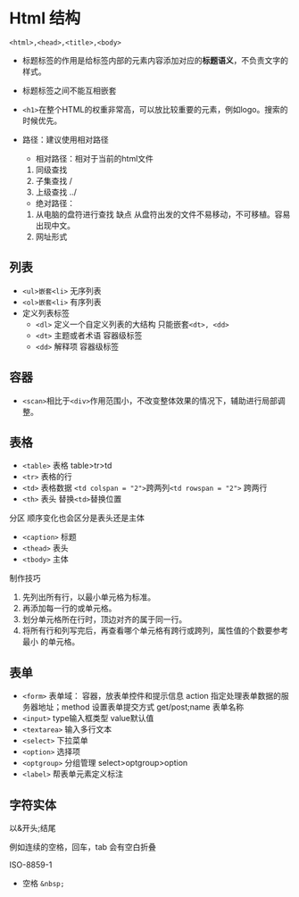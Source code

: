 # Html 结构

`<html>,<head>,<title>,<body>`

* 标题标签的作用是给标签内部的元素内容添加对应的**标题语义**，不负责文字的样式。
* 标题标签之间不能互相嵌套
* `<h1>`在整个HTML的权重非常高，可以放比较重要的元素，例如logo。搜索的时候优先。

* 路径：建议使用相对路径
  * 相对路径：相对于当前的html文件
  1. 同级查找
  2. 子集查找 /
  3. 上级查找 ../
  * 绝对路径： 
  1. 从电脑的盘符进行查找
  缺点 从盘符出发的文件不易移动，不可移植。容易出现中文。
  2. 网址形式

## 列表
* `<ul>嵌套<li>` 无序列表
* `<ol>嵌套<li>` 有序列表
* 定义列表标签
  * `<dl>` 定义一个自定义列表的大结构 只能嵌套`<dt>, <dd>`
  * `<dt>` 主题或者术语 容器级标签
  * `<dd>` 解释项 容器级标签

## 容器
* `<scan>`相比于`<div>`作用范围小，不改变整体效果的情况下，辅助进行局部调整。

## 表格
* `<table>` 表格 table>tr>td
* `<tr>` 表格的行
* `<td>` 表格数据 `<td colspan = "2">`跨两列`<td rowspan = "2">` 跨两行
* `<th>` 表头 替换`<td>`替换位置

分区 顺序变化也会区分是表头还是主体
* `<caption>` 标题 
* `<thead>` 表头
* `<tbody>` 主体


制作技巧
1. 先列出所有行<tr>，以最小单元格为标准。
2. 再添加每一行的<td>或<th>单元格。
3. 划分单元格所在行时，顶边对齐的属于同一行。
4. 将所有行和列写完后，再查看哪个单元格有跨行或跨列，属性值的个数要参考最小
的单元格。

## 表单
* `<form>` 表单域： 容器，放表单控件和提示信息 action 指定处理表单数据的服务器地址；method 设置表单提交方式 get/post;name 表单名称
* `<input>` type输入框类型 value默认值
* `<textarea>` 输入多行文本
* `<select>` 下拉菜单
* `<option>` 选择项
* `<optgroup>` 分组管理 select>optgroup>option
* `<label>` 帮表单元素定义标注 

## 字符实体
以&开头;结尾

例如连续的空格，回车，tab 会有空白折叠

ISO-8859-1

* 空格 `&nbsp;`
